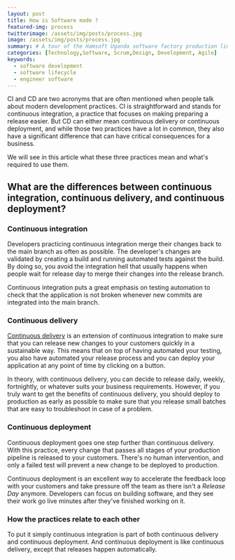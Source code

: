```yaml
---
layout: post
title: How is Software made ?
featured-img: process
twitterimage: /assets/img/posts/process.jpg
image: /assets/img/posts/process.jpg
summary: # A tour of the Hamsoft Uganda software factory production line!
categories: [Technology,Software, Scrum,Design, Development, Agile]
keywords:
  - software development
  - software lifecycle
  - engineer software
---
```



CI and CD are two acronyms that are often mentioned when people talk about modern development practices. CI is straightforward and stands for continuous integration, a practice that focuses on making preparing a release easier. But CD can either mean continuous delivery or continuous deployment, and while those two practices have a lot in common, they also have a significant difference that can have critical consequences for a business.

We will see in this article what these three practices mean and what's required to use them.

## What are the differences between continuous integration, continuous delivery, and continuous deployment?

### Continuous integration

Developers practicing continuous integration merge their changes back to the main branch as often as possible. The developer's changes are validated by creating a build and running automated tests against the build. By doing so, you avoid the integration hell that usually happens when people wait for release day to merge their changes into the release branch.

Continuous integration puts a great emphasis on testing automation to check that the application is not broken whenever new commits are integrated into the main branch.

### Continuous delivery

[Continuous delivery](https://www.atlassian.com/continuous-delivery) is an extension of continuous integration to make sure that you can release new changes to your customers quickly in a sustainable way. This means that on top of having automated your testing, you also have automated your release process and you can deploy your application at any point of time by clicking on a button.

In theory, with continuous delivery, you can decide to release daily, weekly, fortnightly, or whatever suits your business requirements. However, if you truly want to get the benefits of continuous delivery, you should deploy to production as early as possible to make sure that you release small batches that are easy to troubleshoot in case of a problem.

### Continuous deployment

Continuous deployment goes one step further than continuous delivery. With this practice, every change that passes all stages of your production pipeline is released to your customers. There's no human intervention, and only a failed test will prevent a new change to be deployed to production.

Continuous deployment is an excellent way to accelerate the feedback loop with your customers and take pressure off the team as there isn't a *Release Day* anymore. Developers can focus on building software, and they see their work go live minutes after they've finished working on it.

### How the practices relate to each other

To put it simply continuous integration is part of both continuous delivery and continuous deployment. And continuous deployment is like continuous delivery, except that releases happen automatically.